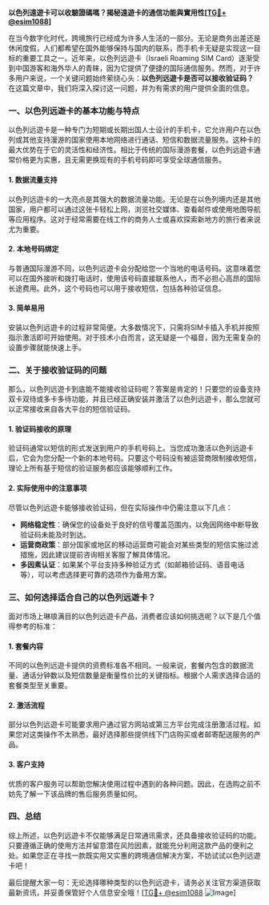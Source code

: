 **以色列遠遊卡可以收驗證碼嗎？揭秘遠遊卡的通信功能與實用性[[TG💪+ @esim1088](https://t.me/s/esim1088)]**

在当今数字化时代，跨境旅行已经成为许多人生活的一部分。无论是商务出差还是休闲度假，人们都希望在国外能够保持与国内的联系，而手机卡无疑是实现这一目标的重要工具之一。近年来，以色列远遊卡（Israeli Roaming SIM Card）逐渐受到中国游客和海外华人的青睐，因为它提供了便捷的国际通信服务。然而，对于许多用户来说，一个关键问题始终萦绕心头：**以色列远遊卡是否可以接收验证码？** 在这篇文章中，我们将深入探讨这一问题，并为有需求的用户提供全面的信息。

### 一、以色列远遊卡的基本功能与特点

以色列远遊卡是一种专门为短期或长期出国人士设计的手机卡，它允许用户在以色列或其他支持漫游的国家使用本地网络进行通话、短信和数据流量服务。这种卡的最大优势在于它的灵活性和经济性。相比于传统的国际漫游套餐，以色列远遊卡通常价格更为实惠，且无需更换现有的手机号码即可享受全球通信服务。

#### 1. 数据流量支持
以色列远遊卡的一大亮点是其强大的数据流量功能。无论是在以色列境内还是其他国家，用户都可以通过这张卡轻松上网，浏览社交媒体、查看邮件或使用地图导航等应用程序。这对于经常需要在线工作的商务人士或喜欢探索新地方的旅行者来说尤为重要。

#### 2. 本地号码绑定
与普通国际漫游不同，以色列远遊卡会分配给您一个当地的电话号码。这意味着您可以在国外接听和拨打电话时，使用该号码直接联系他人，而不必担心高昂的国际长途费用。此外，这个号码也可以用于接收短信，包括各种验证信息。

#### 3. 简单易用
安装以色列远遊卡的过程非常简便。大多数情况下，只需将SIM卡插入手机并按照指示激活即可开始使用。对于技术小白而言，这无疑是一个福音，因为无需复杂的设置步骤就能快速上手。

### 二、关于接收验证码的问题

那么，以色列远遊卡到底能不能接收验证码呢？答案是肯定的！只要您的设备支持双卡双待或多卡多待功能，并且已经正确安装并激活了以色列远遊卡，那么您就可以正常接收来自各大平台的短信验证码。

#### 1. 验证码接收的原理
验证码通常以短信的形式发送到用户的手机号码上。当您成功激活以色列远遊卡后，它会为您分配一个新的本地号码。只要这个号码没有被运营商限制接收短信，理论上所有基于短信的验证服务都应该能够顺利工作。

#### 2. 实际使用中的注意事项
尽管以色列远遊卡能够接收验证码，但在实际操作中仍需注意以下几点：
- **网络稳定性**：确保您的设备处于良好的信号覆盖范围内，以免因网络中断导致验证码未能及时到达。
- **运营商政策**：部分国家或地区的移动运营商可能会对某些类型的短信实施过滤措施，因此建议提前咨询相关客服了解具体情况。
- **多因素认证**：如果某个平台支持多种验证方式（如邮箱验证码、语音电话等），可以考虑选择更可靠的选项作为备用方案。

### 三、如何选择适合自己的以色列远遊卡？

面对市场上琳琅满目的以色列远遊卡产品，消费者应该如何挑选呢？以下是几个值得参考的标准：

#### 1. 套餐内容
不同的以色列远遊卡提供的资费标准各不相同。一般来说，套餐内包含的数据流量、通话分钟数以及短信数量是衡量性价比的关键指标。根据个人需求选择合适的套餐类型至关重要。

#### 2. 激活流程
部分以色列远遊卡可能要求用户通过官方网站或第三方平台完成注册激活过程。如果您对这类操作不太熟悉，最好选择那些提供线下门店购买或者邮寄配送服务的产品。

#### 3. 客户支持
优质的客户服务可以帮助您解决使用过程中遇到的各种问题。因此，在选购之前不妨先了解一下该品牌的售后服务质量如何。

### 四、总结

综上所述，以色列远遊卡不仅能够满足日常通讯需求，还具备接收验证码的功能。只要遵循正确的使用方法并留意潜在风险因素，就能充分利用这款产品的便利之处。如果您正在寻找一款既实用又实惠的跨境通信解决方案，不妨试试以色列远遊卡吧！

最后提醒大家一句：无论选择哪种类型的以色列远遊卡，请务必关注官方渠道获取最新资讯，并妥善保管好个人信息安全哦！[[TG💪+ @esim1088](https://t.me/s/esim1088) ![Image](https://i.postimg.cc/4NQfJmqS/Snipaste-2025-05-13-00-14-12.png)]
